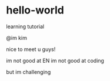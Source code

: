 # hello-world
learning tutorial

@im kim

nice to meet u guys!

im not good at EN
im not good at coding

but im challenging
